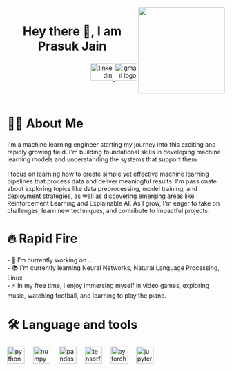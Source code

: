 <img align="right" height="200" src="https://media2.giphy.com/media/v1.Y2lkPTc5MGI3NjExMGQyaG9ib3B2Mm9mN2Zha3ozNWJwZXJyeXpyZXpqMW50eDRibTJjNSZlcD12MV9pbnRlcm5hbF9naWZfYnlfaWQmY3Q9Zw/T5BcXR735vDQ0aYOHQ/giphy.gif"  />

###

<h1 align="center">Hey there 👋, I am Prasuk Jain</h1>

###

<div align="right">
  <a href="www.linkedin.com/in/newblathe">
    <img src="https://raw.githubusercontent.com/maurodesouza/profile-readme-generator/master/src/assets/icons/social/linkedin/default.svg" width="52" height="40" alt="linkedin logo"  />
  </a>
  <a href="jainprasuklm10@gmail.com">
    <img src="https://raw.githubusercontent.com/maurodesouza/profile-readme-generator/master/src/assets/icons/social/gmail/default.svg" width="52" height="40" alt="gmail logo"  />
  </a>
</div>

###

<br clear="both">

<h1 align="left">👩‍💻  About Me</h1>

###

<p align="left">I'm a machine learning engineer starting my journey into this exciting and rapidly growing field. I'm building foundational skills in developing machine learning models and understanding the systems that support them.<br><br>I focus on learning how to create simple yet effective machine learning pipelines that process data and deliver meaningful results. I'm passionate about exploring topics like data preprocessing, model training, and deployment strategies, as well as discovering emerging areas like Reinforcement Learning and Explainable AI. As I grow, I'm eager to take on challenges, learn new techniques, and contribute to impactful projects.</p>

###

<h1 align="left">🔥 Rapid Fire</h1>

###

<p align="left">- 🔭 I’m currently working on ...<br>- 📚 I'm currently learning Neural Networks, Natural Language Processing, Linux<br>- ⚡ In my free time, I enjoy immersing myself in video games, exploring music, watching football, and learning to play the piano.</p>

###

<h1 align="left">🛠 Language and tools</h1>

###

<div align="left">
  <img src="https://cdn.jsdelivr.net/gh/devicons/devicon/icons/python/python-original.svg" height="40" alt="python logo"  />
  <img width="12" />
  <img src="https://cdn.jsdelivr.net/gh/devicons/devicon/icons/numpy/numpy-original.svg" height="40" alt="numpy logo"  />
  <img width="12" />
  <img src="https://cdn.jsdelivr.net/gh/devicons/devicon/icons/pandas/pandas-original.svg" height="40" alt="pandas logo"  />
  <img width="12" />
  <img src="https://cdn.jsdelivr.net/gh/devicons/devicon/icons/tensorflow/tensorflow-original.svg" height="40" alt="tensorflow logo"  />
  <img width="12" />
  <img src="https://cdn.jsdelivr.net/gh/devicons/devicon/icons/pytorch/pytorch-original.svg" height="40" alt="pytorch logo"  />
  <img width="12" />
  <img src="https://cdn.jsdelivr.net/gh/devicons/devicon/icons/jupyter/jupyter-original.svg" height="40" alt="jupyter logo"  />
</div>

###
